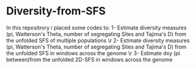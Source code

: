 # Diversity-from-SFS

In this repositrory i placed some codes to: 
1- Estimate diversity measures (pi, Watterson's Theta, number of segregating Sites and Tajima's D) from the unfolded SFS of multiple populations \r
2- Estimate diversity measures (pi, Watterson's Theta, number of segregating Sites and Tajima's D) from the unfolded SFS in windows across the genome \r
3- Estimate dxy (pi between)from the unfolded 2D-SFS in windows across the genome
